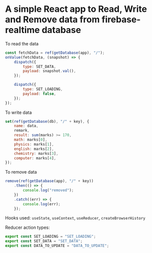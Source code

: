 # A simple React app to Read, Write and Remove data from firebase-realtime database

To read the data

```js
const fetchData = ref(getDatabase(app), "/");
onValue(fetchData, (snapshot) => {
    dispatch({
        type: SET_DATA,
        payload: snapshot.val(),
    });

    dispatch({
        type: SET_LOADING,
        payload: false,
    });
});
```

To write data

```js
set(ref(getDatabase(db), "/" + key), {
    name: data,
    remark,
    result: sum(marks) >= 170,
    math: marks[0],
    physics: marks[1],
    english: marks[2],
    chemistry: marks[3],
    computer: marks[4],
});
```

To remove data

```js
remove(ref(getDatabase(app), "/" + key))
    .then(() => {
        console.log("removed");
    })
    .catch((err) => {
        console.log(err);
    });
```
Hooks used: `useState`, `useContext`, `useReducer`, `createBrowserHistory`

Reducer action types:
```js
export const SET_LOADING = "SET_LOADING";
export const SET_DATA = "SET_DATA";
export const DATA_TO_UPDATE = "DATA_TO_UPDATE";
```